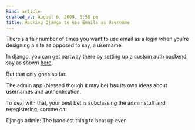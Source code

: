 ```yaml
---
kind: article
created_at: August 6, 2009, 5:58 pm
title: Hacking Django to use Emails as Username
---
```


<div><p>There&#8217;s a fair number of times you want to use email as a login when you&#8217;re designing a site as opposed to say, a username.</p>
<p>In django, you can get partway there by setting up a custom auth backend, say as shown <a href="http://www.djangosnippets.org/snippets/74/">here</a>.</p>
<p>But that only goes so far.</p>
<p>The admin app (blessed though it may be) has its own ideas about usernames and authentication.</p>
<p>To deal with that, your best bet is subclassing the admin stuff and reregistering, comme ca:</p>
<script src="http://gist.github.com/163579.js"></script><p>Django admin: The handiest thing to beat up ever.</p></div>